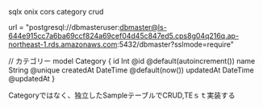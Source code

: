 sqlx
onix
cors
category crud


url      = "postgresql://dbmasteruser:dbmaster@ls-644e915cc7a6ba69ccf824a69cef04d45c847ed5.cps8g04q216q.ap-northeast-1.rds.amazonaws.com:5432/dbmaster?sslmode=require"

// カテゴリー
model Category {
  id              Int       @id @default(autoincrement())
  name            String    @unique
  createdAt       DateTime  @default(now())
  updatedAt       DateTime  @updatedAt 
 }

 Categoryではなく、独立したSampleテーブルでCRUD,TEｓｔ実装する